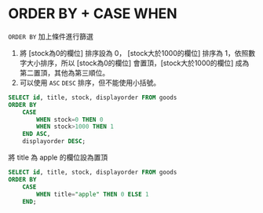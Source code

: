 # ORDER BY + CASE WHEN
`ORDER BY` 加上條件進行篩選
1. 將 [stock為0的欄位] 排序設為 0， [stock大於1000的欄位] 排序為 1，依照數字大小排序，所以 [stock為0的欄位] 會置頂，[stock大於1000的欄位] 成為第二置頂，其他為第三順位。
2. 可以使用 `ASC` `DESC` 排序，但不能使用小括號。

```sql
SELECT id, title, stock, displayorder FROM goods
ORDER BY
    CASE
        WHEN stock=0 THEN 0
        WHEN stock>1000 THEN 1
    END ASC,
    displayorder DESC;
```

將 title 為 apple 的欄位設為置頂
```sql
SELECT id, title, stock, displayorder FROM goods
ORDER BY 
    CASE
        WHEN title="apple" THEN 0 ELSE 1
    END;
```